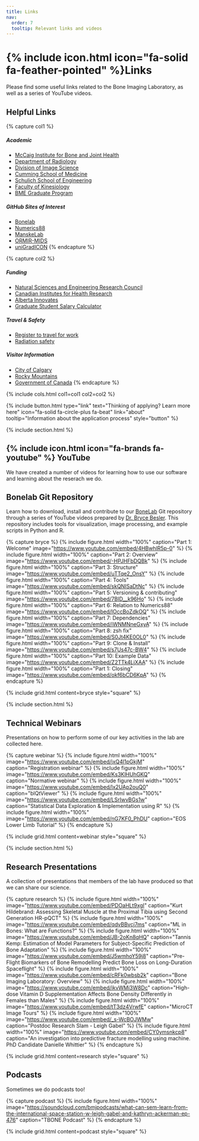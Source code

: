 ```yaml
---
title: Links
nav:
  order: 7
  tooltip: Relevant links and videos
---
```


# {% include icon.html icon="fa-solid fa-feather-pointed" %}Links

Please find some useful links related to the Bone Imaging Laboratory, as well as a series of YouTube videos.

## Helpful Links

{% capture col1 %}
##### Academic
- [McCaig Institute for Bone and Joint Health](https://mccaig.ucalgary.ca/)
- [Department of Radiology](https://www.ucalgary.ca/radiology/)
- [Division of Image Science](https://www.ucalgary.ca/image-science/)
- [Cumming School of Medicine](https://cumming.ucalgary.ca/)
- [Schulich School of Engineering](https://schulich.ucalgary.ca/)
- [Faculty of Kinesiology](https://kinesiology.ucalgary.ca/)
- [BME Graduate Program](https://www.ucalgary.ca/bme/graduate)

##### GitHub Sites of Interest
- [Bonelab](https://github.com/Bonelab)
- [Numerics88](https://github.com/Numerics88)
- [ManskeLab](https://github.com/ManskeLab)
- [ORMIR-MIDS](https://github.com/ormir-mids)
- [uniGradICON](https://github.com/uncbiag/uniGradICON)
{% endcapture %}

{% capture col2 %}
##### Funding
- [Natural Sciences and Engineering Research Council](https://www.nserc-crsng.gc.ca/index_eng.asp)
- [Canadian Institutes for Health Research](https://cihr-irsc.gc.ca/e/193.html)
- [Alberta Innovates](https://albertainnovates.ca/)
- [Graduate Student Salary Calculator](https://bonelab.github.io/salarycalc/index.html)

##### Travel & Safety
- [Register to travel for work](https://www.ucalgary.ca/risk/risk-management-insurance/travel/register-travel)
- [Radiation safety](https://www.radiologyinfo.org/en/info.cfm?pg=safety-xray)

##### Visitor Information
- [City of Calgary](https://www.calgary.ca/)
- [Rocky Mountains](http://www.canadianrockies.net/)
- [Government of Canada](https://www.canada.ca/en/immigration-refugees-citizenship/services/study-canada.html)
{% endcapture %}

{%
  include cols.html
  col1=col1
  col2=col2
%}

{% 
  include button.html 
  type="link"
  text="Thinking of applying? Learn more here"
  icon="fa-solid fa-circle-plus fa-beat"
  link="about"
  tooltip="Information about the application process"
  style="button" 
%}

{% include section.html %}

## {% include icon.html icon="fa-brands fa-youtube" %} YouTube
We have created a number of videos for learning how to use our software and learning about the reserach we do.

## Bonelab Git Repository
Learn how to download, install and contribute to our [BoneLab](https://github.com/Bonelab/Bonelab) Git repository through a series of YouTube videos prepared by [Dr. Bryce Besler](_members/bryce-besler.md). This repository includes tools for visualization, image processing, and example scripts in Python and R. 

{% capture bryce %}
{% include figure.html width="100%" caption="Part 1: Welcome" image="https://www.youtube.com/embed/4HBwhlR5p-0" %}
{% include figure.html width="100%" caption="Part 2: Overview" image="https://www.youtube.com/embed/-HPJHFbDQBk" %}
{% include figure.html width="100%" caption="Part 3: Structure" image="https://www.youtube.com/embed/uTTqe2_OnsY" %}
{% include figure.html width="100%" caption="Part 4: Tools" image="https://www.youtube.com/embed/skQNISaDtNc" %}
{% include figure.html width="100%" caption="Part 5: Versioning & contributing" image="https://www.youtube.com/embed/7BID__k96Ho" %}
{% include figure.html width="100%" caption="Part 6: Relation to Numerics88" image="https://www.youtube.com/embed/IOccBoZdkOQ" %}
{% include figure.html width="100%" caption="Part 7: Dependencies" image="https://www.youtube.com/embed/iWNMNneGxyA" %}
{% include figure.html width="100%" caption="Part 8: zsh fix" image="https://www.youtube.com/embed/S0Jt4KE0OL0" %}
{% include figure.html width="100%" caption="Part 9: Clone & Install" image="https://www.youtube.com/embed/s7Us47c-BW4" %}
{% include figure.html width="100%" caption="Part 10: Example Data" image="https://www.youtube.com/embed/Z2TTk4LjXAA" %}
{% include figure.html width="100%" caption="Part 1: Closing" image="https://www.youtube.com/embed/okf6bCD6KpA" %}
{% endcapture %}

{%
  include grid.html
  content=bryce
  style="square"
%}

{% include section.html %}

## Technical Webinars
Presentations on how to perform some of our key activities in the lab are collected here.

{% capture webinar %}
{% include figure.html width="100%" image="https://www.youtube.com/embed/jxQ4l1pGkjM" caption="Registration webinar" %}
{% include figure.html width="100%" image="https://www.youtube.com/embed/Ks3KlHUhGKQ" caption="Normative webinar" %}
{% include figure.html width="100%" image="https://www.youtube.com/embed/lx2UAp2ouQ0" caption="blQtViewer" %}
{% include figure.html width="100%" image="https://www.youtube.com/embed/LSrIwvBGs1w" caption="Statistical Data Exploration &amp; Implementation using R" %}
{% include figure.html width="100%" image="https://www.youtube.com/embed/nG7KF0_PhDU" caption="EOS Lower Limb Tutorial" %}
{% endcapture %}

{%
  include grid.html
  content=webinar
  style="square"
%}

{% include section.html %}

## Research Presentations
A collection of presentations that members of the lab have produced so that we can share our science.

{% capture research %}
{% include figure.html width="100%" image="https://www.youtube.com/embed/PDOaHLt9xgI" caption="Kurt Hildebrand: Assessing Skeletal Muscle at the Proximal Tibia using Second Generation HR-pQCT" %}
{% include figure.html width="100%" image="https://www.youtube.com/embed/qdvBBvcj7ms" caption="ML in Bones: What are Functions?" %}
{% include figure.html width="100%" image="https://www.youtube.com/embed/JB-2oKn8qHQ" caption="Tannis Kemp: Estimation of Model Parameters for Subject-Specific Prediction of Bone Adaptation" %}
{% include figure.html width="100%" image="https://www.youtube.com/embed/J5wmhoY59j8" caption="Pre-Flight Biomarkers of Bone Remodelling Predict Bone Loss on Long-Duration Spaceflight" %}
{% include figure.html width="100%" image="https://www.youtube.com/embed/cRFk0wbsb2k" caption="Bone Imaging Laboratory: Overview" %}
{% include figure.html width="100%" image="https://www.youtube.com/embed/ikvWMi3W8Dc" caption="High-dose Vitamin D Supplementation Affects Bone Density Differently in Females than Males" %}
{% include figure.html width="100%" image="https://www.youtube.com/embed/tT3dz4VrwfE" caption="MicroCT Image Tours" %}
{% include figure.html width="100%" image="https://www.youtube.com/embed/_s-WcBOJWMw" caption="Postdoc Research Slam - Leigh Gabel" %}
{% include figure.html width="100%" image="https://www.youtube.com/embed/CY0ymsnkcp8" caption="An investigation into predictive fracture modelling using machine.  PhD Candidate Danielle Whittier" %}
{% endcapture %}

{%
  include grid.html
  content=research
  style="square"
%}

## Podcasts
Sometimes we do podcasts too!

{% capture podcast %}
{% include figure.html width="100%" image="https://soundcloud.com/bmjpodcasts/what-can-sem-learn-from-the-international-space-station-w-leigh-gabel-and-kathryn-ackerman-ep-476" caption="TBONE Podcast" %}
{% endcapture %}

{%
  include grid.html
  content=podcast
  style="square"
%}

